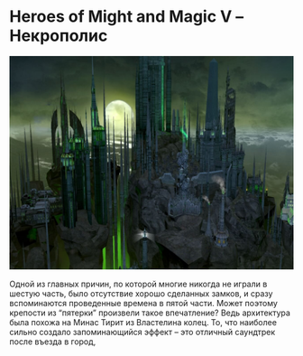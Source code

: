 # Heroes of Might and Magic V – Некрополис

![](./images/top-10-interesnyh-igrovyh-lokacij-6.jpg)

Одной из главных причин, по которой многие никогда не играли в шестую часть, было отсутствие хорошо сделанных замков, и сразу вспоминаются проведенные времена в пятой части. Может поэтому крепости из “пятерки” произвели такое впечатление? Ведь архитектура была похожа на Минас Тирит из Властелина колец. То, что наиболее сильно создало запоминающийся эффект – это отличный саундтрек после въезда в город,
